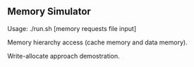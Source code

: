 ## Memory Simulator

Usage: ./run.sh [memory requests file input]

Memory hierarchy access (cache memory and data memory).

Write-allocate approach demostration.
